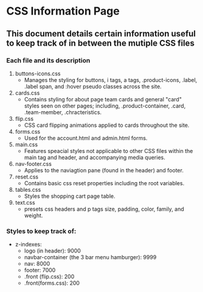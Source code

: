 # CSS Information Page

## This document details certain information useful to keep track of in between the mutiple CSS files

### Each file and its description
1. buttons-icons.css
    - Manages the styling for buttons, i tags, a tags, .product-icons, .label, .label span, and :hover pseudo classes across the site.
2. cards.css
    - Contains styling for about page team cards and general "card" styles seen on other pages; including, .product-container, .card, .team-member, .chracteristics.
3. flip.css
    - CSS card flipping animations applied to cards throughout the site.
4. forms.css
    - Used for the account.html and admin.html forms.
5. main.css
    - Features speacial styles not applicable to other CSS files within the main tag and header, and accompanying media queries.
6. nav-footer.css
    - Applies to the naviagtion pane (found in the header) and footer. 
7. reset.css
    - Contains basic css reset properties including the root variables.
8. tables.css
    - Styles the shopping cart page table.
9. text.css
    - presets css headers and p tags size, padding, color, family, and weight.


### Styles to keep track of:
- z-indexes:
    - logo (in header): 9000 
    - navbar-container (the 3 bar menu hamburger): 9999
    - nav: 8000
    - footer: 7000
    - .front (flip.css): 200
    - .front(forms.css): 200
